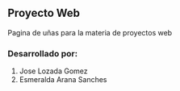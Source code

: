 ## Proyecto Web

Pagina de uñas para la materia de proyectos web

### Desarrollado por:
 1. Jose Lozada Gomez
 2. Esmeralda Arana Sanches

